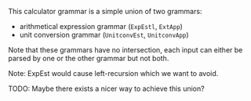 This calculator grammar is a simple union of two grammars:

  * arithmetical expression grammar (`ExpEstl`, `ExtApp`)
  * unit conversion grammar (`UnitconvEst`, `UnitconvApp`)

Note that these grammars have no intersection, each input can either
be parsed by one or the other grammar but not both.

Note: ExpEst would cause left-recursion which we want to avoid.

TODO: Maybe there exists a nicer way to achieve this union?
